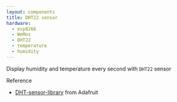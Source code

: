 ```yaml
---
layout: components
title: DHT22 sensor
hardware:
  - esp8266
  - WeMos
  - DHT22
  - temperature
  - humidity
---
```


Display humidity and temperature every second with `DHT22` sensor

Reference

- [DHT-sensor-library](https://github.com/adafruit/DHT-sensor-library/blob/master/examples/DHTtester/DHTtester.ino) from Adafruit
